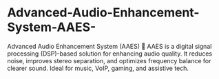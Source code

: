 # Advanced-Audio-Enhancement-System-AAES-
Advanced Audio Enhancement System (AAES) 🎵 AAES is a digital signal processing (DSP)-based solution for enhancing audio quality. It reduces noise, improves stereo separation, and optimizes frequency balance for clearer sound. Ideal for music, VoIP, gaming, and assistive tech.

